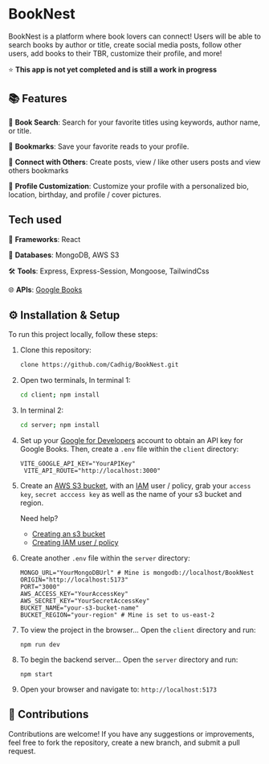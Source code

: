 # BookNest
BookNest is a platform where book lovers can connect! Users will be able to search books by author or title, create social media posts, follow other users, add books to their TBR, customize their profile, and more!

⭐ **This app is not yet completed and is still a work in progress**

## 📚 Features
📖 **Book Search**: Search for your favorite titles using keywords, author name, or title.

📖 **Bookmarks**: Save your favorite reads to your profile. 

📖 **Connect with Others**: Create posts, view / like other users posts and view others bookmarks

📖 **Profile Customization**: Customize your profile with a personalized bio, location, birthday, and profile / cover pictures.

## Tech used
📐 **Frameworks**: React

💾 **Databases**: MongoDB, AWS S3 

🛠 **Tools**: Express, Express-Session, Mongoose, TailwindCss

🌐 **APIs**: <a href="https://developers.google.com/books">Google Books</a>

## ⚙️ Installation & Setup

To run this project locally, follow these steps:

1. Clone this repository:

   ```bash
   clone https://github.com/Cadhig/BookNest.git
   ```

2. Open two terminals, In terminal 1:

   ```bash
   cd client; npm install
   ```

3. In terminal 2:

   ```bash
   cd server; npm install
   ```

4. Set up your <a href="https://developers.google.com/books">Google for Developers</a> account to obtain an API key for Google Books. Then, create a `.env` file within the `client` directory:

   ```
   VITE_GOOGLE_API_KEY="YourAPIKey"
    VITE_API_ROUTE="http://localhost:3000"
   ```
5. Create an <a href="https://docs.aws.amazon.com/AmazonS3/latest/userguide/creating-bucket.html">AWS S3 bucket</a>, with an <a href="https://aws.amazon.com/iam/">IAM</a> user / policy, grab your `access key`, `secret acccess key` as well as the name of your s3 bucket and region.

   Need help? 
   - <a href="https://youtu.be/yGYeYJpRWPM?si=DjMfOZrNZ5Uysyfl&t=286">Creating an s3 bucket</a>
   - <a href="https://youtu.be/yGYeYJpRWPM?si=wPWqvA8IISg5dH82&t=520">Creating IAM user / policy</a>

6. Create another `.env` file within the `server` directory:
   ```
   MONGO_URL="YourMongoDBUrl" # Mine is mongodb://localhost/BookNest
   ORIGIN="http://localhost:5173"
   PORT="3000"
   AWS_ACCESS_KEY="YourAccessKey"
   AWS_SECRET_KEY="YourSecretAccessKey"
   BUCKET_NAME="your-s3-bucket-name"
   BUCKET_REGION="your-region" # Mine is set to us-east-2
   ```

7. To view the project in the browser... Open the `client` directory and run:
   ```
   npm run dev
   ```

8. To begin the backend server... Open the `server` directory and run:
   ```
   npm start
   ```

9. Open your browser and navigate to: `http://localhost:5173`

## 🤝 Contributions

Contributions are welcome! If you have any suggestions or improvements, feel free to fork the repository, create a new branch, and submit a pull request.

